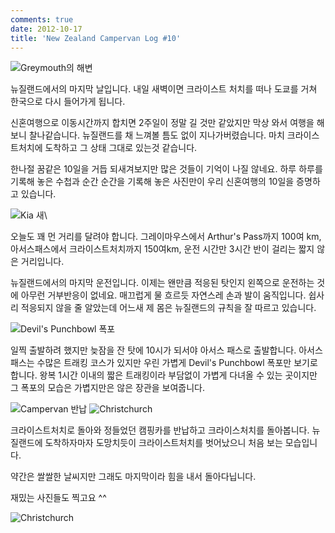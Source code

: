 ```yaml
---
comments: true
date: 2012-10-17
title: 'New Zealand Campervan Log #10'
---
```


![Greymouth의 해변](../../media/page/travel/new-zealand/newzealand-377.jpg)

뉴질랜드에서의 마지막 날입니다.  내일 새벽이면 크라이스트 처치를 떠나 도쿄를
거쳐 한국으로 다시 들어가게 됩니다.

신혼여행으로 이동시간까지 합치면 2주일이 정말 길 것만 같았지만 막상 와서 여행을
해보니 찰나같습니다. 뉴질랜드를 채 느껴볼 틈도 없이 지나가버렸습니다.  마치
크라이스트처치에 도착하고 그 상태 그대로 있는것 같습니다.

한나절 꿈같은 10일을 거듭 되새겨보지만 많은 것들이 기억이 나질 않네요. 하루
하루를 기록해 놓은 수첩과 순간 순간을 기록해 놓은 사진만이 우리 신혼여행의
10일을 증명하고 있습니다.

![Kia 새](../../media/page/travel/new-zealand/newzealand-379.jpg)\

오늘도 꽤 먼 거리를 달려야 합니다.  그레이마우스에서 Arthur's Pass까지 100여
km, 아서스패스에서 크라이스트처치까지 150여km, 운전 시간만 3시간 반이 걸리는
짧지 않은 거리입니다.

뉴질랜드에서의 마지막 운전입니다. 이제는 왠만큼 적응된 탓인지 왼쪽으로 운전하는
것에 아무런 거부반응이 없네요. 매끄럽게 물 흐르듯 자연스레 손과 발이
움직입니다.  쉽사리 적응되지 않을 줄 알았는데 어느새 제 몸은 뉴질랜드의 규칙을
잘 따르고 있습니다.

![Devil's Punchbowl 폭포](../../media/page/travel/new-zealand/newzealand-384.jpg)

일찍 출발하려 했지만 늦잠을 잔 탓에 10시가 되서야 아서스 패스로 출발합니다.
아서스 패스는 수많은 트래킹 코스가 있지만 우린 가볍게 Devil's Punchbowl 폭포만
보기로 합니다.  왕복 1시간 이내의 짧은 트래킹이라 부담없이 가볍게 다녀올 수
있는 곳이지만 그 폭포의 모습은 가볍지만은 않은 장관을 보여줍니다.

![Campervan 반납](../../media/page/travel/new-zealand/newzealand-385.jpg)
![Christchurch](../../media/page/travel/new-zealand/newzealand-395.jpg)

크라이스트처치로 돌아와 정들었던 캠핑카를 반납하고 크라이스처치를 돌아봅니다.
뉴질랜드에 도착하자마자 도망치듯이 크라이스트처치를 벗어났으니 처음 보는
모습입니다.

약간은 쌀쌀한 날씨지만 그래도 마지막이라 힘을 내서 돌아다닙니다.

재밌는 사진들도 찍고요 ^^

![Christchurch](../../media/page/travel/new-zealand/newzealand-403.jpg)